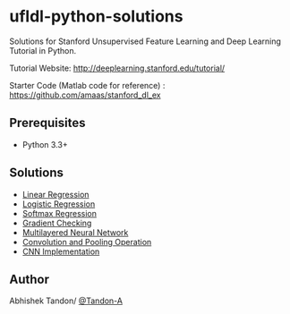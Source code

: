 # ufldl-python-solutions
Solutions for Stanford Unsupervised Feature Learning and Deep Learning Tutorial in Python.


Tutorial Website: http://deeplearning.stanford.edu/tutorial/

Starter Code (Matlab code for reference) : https://github.com/amaas/stanford_dl_ex

## Prerequisites

* Python 3.3+

## Solutions 

* [Linear Regression](https://github.com/Tandon-A/ufldl-python-solutions/blob/master/Linear_Regression.py) 
* [Logistic Regression](https://github.com/Tandon-A/ufldl-python-solutions/blob/master/Logitsic_Regression.py) 
* [Softmax Regression](https://github.com/Tandon-A/ufldl-python-solutions/blob/master/Softmax_Regression.py)
* [Gradient Checking](https://github.com/Tandon-A/ufldl-python-solutions/blob/master/Gradient_Checking.py) 
* [Multilayered Neural Network](https://github.com/Tandon-A/ufldl-python-solutions/blob/master/Multilayered.py)
* [Convolution and Pooling Operation](https://github.com/Tandon-A/ufldl-python-solutions/blob/master/cnn_conv_pool.py)
* [CNN Implementation](https://github.com/Tandon-A/ufldl-python-solutions/blob/master/cnn_implementation.py)


## Author 

Abhishek Tandon/ [@Tandon-A](https://github.com/Tandon-A)

